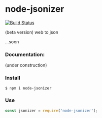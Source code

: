 # node-jsonizer
[![Build Status](https://travis-ci.org/leolmi/node-jsonizer.svg)](https://travis-ci.org/leolmi/node-jsonizer)


(beta version)
web to json

...soon


### Documentation:
(under construction)


### Install

```
$ npm i node-jsonizer
``` 

### Use

```javascript
const jsonizer = require('node-jsonizer');
```
